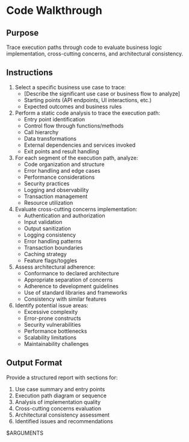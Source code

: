 # Code Walkthrough

## Purpose
Trace execution paths through code to evaluate business logic implementation, cross-cutting concerns, and architectural consistency.

## Instructions
1. Select a specific business use case to trace:
   - [Describe the significant use case or business flow to analyze]
   - Starting points (API endpoints, UI interactions, etc.)
   - Expected outcomes and business rules
2. Perform a static code analysis to trace the execution path:
   - Entry point identification
   - Control flow through functions/methods
   - Call hierarchy
   - Data transformations
   - External dependencies and services invoked
   - Exit points and result handling
3. For each segment of the execution path, analyze:
   - Code organization and structure
   - Error handling and edge cases
   - Performance considerations
   - Security practices
   - Logging and observability
   - Transaction management
   - Resource utilization
4. Evaluate cross-cutting concerns implementation:
   - Authentication and authorization
   - Input validation
   - Output sanitization
   - Logging consistency
   - Error handling patterns
   - Transaction boundaries
   - Caching strategy
   - Feature flags/toggles
5. Assess architectural adherence:
   - Conformance to declared architecture
   - Appropriate separation of concerns
   - Adherence to development guidelines
   - Use of standard libraries and frameworks
   - Consistency with similar features
6. Identify potential issue areas:
   - Excessive complexity
   - Error-prone constructs
   - Security vulnerabilities
   - Performance bottlenecks
   - Scalability limitations
   - Maintainability challenges

## Output Format
Provide a structured report with sections for:
1. Use case summary and entry points
2. Execution path diagram or sequence
3. Analysis of implementation quality
4. Cross-cutting concerns evaluation
5. Architectural consistency assessment
6. Identified issues and recommendations

$ARGUMENTS

